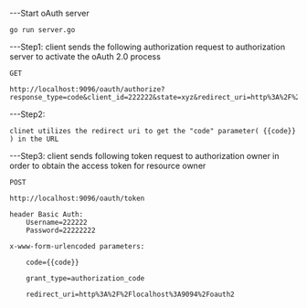 ---Start oAuth server

    go run server.go


---Step1: client sends the following authorization request to authorization server to activate the oAuth 2.0 process 

    GET

    http://localhost:9096/oauth/authorize?response_type=code&client_id=222222&state=xyz&redirect_uri=http%3A%2F%2Flocalhost%3A9094%2Foauth2&scope=openid


---Step2: 

    clinet utilizes the redirect uri to get the "code" parameter( {{code}} ) in the URL


---Step3: client sends following token request to authorization owner in order to obtain the access token for resource owner

    POST

    http://localhost:9096/oauth/token

    header Basic Auth:
        Username=222222
        Password=22222222

    x-www-form-urlencoded parameters:

        code={{code}}

        grant_type=authorization_code
    
        redirect_uri=http%3A%2F%2Flocalhost%3A9094%2Foauth2
